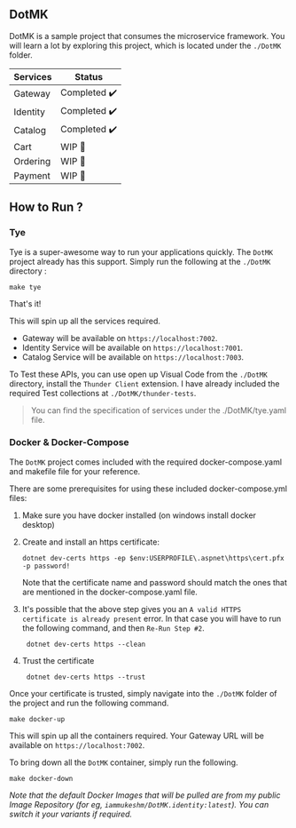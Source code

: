 ## DotMK

DotMK is a sample project that consumes the microservice framework. You will learn a lot by exploring this project, which is located under the `./DotMK` folder.


| Services          | Status         |
| ----------------- | -------------- |
| Gateway           | Completed ✔️   |
| Identity          | Completed ✔️   |
| Catalog           | Completed ✔️   |
| Cart              | WIP       🚧   |
| Ordering          | WIP       🚧   |
| Payment           | WIP       🚧   |

## How to Run ?

### Tye
Tye is a super-awesome way to run your applications quickly. The `DotMK` project already has this support. Simply run the following at the `./DotMK` directory :

```
make tye
```

That's it! 

This will spin up all the services required. 
- Gateway will be available on `https://localhost:7002`.
- Identity Service will be available on `https://localhost:7001`.
- Catalog Service will be available on `https://localhost:7003`.

To Test these APIs, you can use open up Visual Code from the `./DotMK` directory, install the `Thunder Client` extension. I have already included the required Test collections at `./DotMK/thunder-tests`.

> You can find the specification of services under the ./DotMK/tye.yaml file.
### Docker & Docker-Compose
The `DotMK` project comes included with the required docker-compose.yaml and makefile file for your reference.

There are some prerequisites for using these included docker-compose.yml files:

1) Make sure you have docker installed (on windows install docker desktop)

2) Create and install an https certificate:

    ```
    dotnet dev-certs https -ep $env:USERPROFILE\.aspnet\https\cert.pfx -p password!
    ```

    Note that the certificate name and password should match the ones that are mentioned in the docker-compose.yaml file.

3) It's possible that the above step gives you an `A valid HTTPS certificate is already present` error.
   In that case you will have to run the following command, and then  `Re-Run Step #2`.

    ```
     dotnet dev-certs https --clean
    ```

4) Trust the certificate

    ```
     dotnet dev-certs https --trust
    ```
Once your certificate is trusted, simply navigate into the `./DotMK` folder of the project and run the following command.

```
make docker-up
```

This will spin up all the containers required. Your Gateway URL will be available on `https://localhost:7002`.

To bring down all the `DotMK` container, simply run the following.

```
make docker-down
```

*Note that the default Docker Images that will be pulled are from my public Image Repository (for eg, `iammukeshm/DotMK.identity:latest`). You can switch it your variants if required.*
